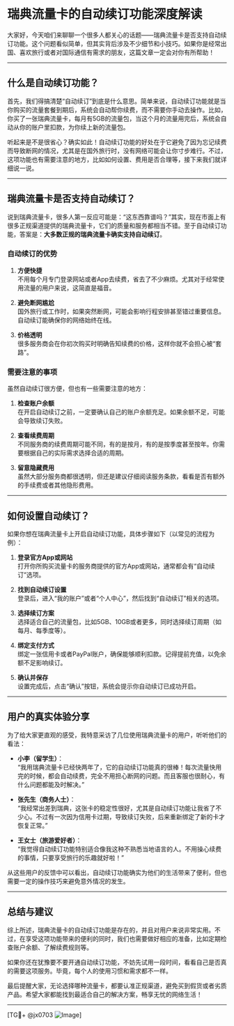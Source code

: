 # 瑞典流量卡的自动续订功能深度解读

大家好，今天咱们来聊聊一个很多人都关心的话题——瑞典流量卡是否支持自动续订功能。这个问题看似简单，但其实背后涉及不少细节和小技巧。如果你是经常出国、喜欢旅行或者对国际通信有需求的朋友，这篇文章一定会对你有所帮助！

---

## 什么是自动续订功能？

首先，我们得搞清楚“自动续订”到底是什么意思。简单来说，自动续订功能就是当你购买的流量套餐到期后，系统会自动帮你续费，而不需要你手动去操作。比如，你买了一张瑞典流量卡，每月有5GB的流量包，当这个月的流量用完后，系统会自动从你的账户里扣款，为你续上新的流量包。

听起来是不是很省心？确实如此！自动续订功能的好处在于它避免了因为忘记续费而导致断网的情况，尤其是在国外旅行时，没有网络可能会让你寸步难行。不过，这项功能也有需要注意的地方，比如如何设置、费用是否合理等，接下来我们就详细说一说。

---

## 瑞典流量卡是否支持自动续订？

说到瑞典流量卡，很多人第一反应可能是：“这东西靠谱吗？”其实，现在市面上有很多正规渠道提供的瑞典流量卡，它们的质量和服务都相当不错。至于自动续订功能，答案是：**大多数正规的瑞典流量卡确实支持自动续订**。

### 自动续订的优势

1. **方便快捷**  
   不用每个月专门登录网站或者App去续费，省去了不少麻烦。尤其对于经常使用流量的用户来说，这简直是福音。

2. **避免断网尴尬**  
   国外旅行或工作时，如果突然断网，可能会影响行程安排甚至错过重要信息。自动续订能确保你的网络始终在线。

3. **价格透明**  
   很多服务商会在你初次购买时明确告知续费的价格，这样你就不会担心被“套路”。

### 需要注意的事项

虽然自动续订很方便，但也有一些需要注意的地方：

1. **检查账户余额**  
   在开启自动续订之前，一定要确认自己的账户余额充足。如果余额不足，可能会导致续订失败。

2. **查看续费周期**  
   不同服务商的续费周期可能不同，有的是按月，有的是按季度甚至按年。你需要根据自己的实际需求选择合适的周期。

3. **留意隐藏费用**  
   虽然大部分服务商都很透明，但还是建议仔细阅读服务条款，看看是否有额外的手续费或者其他隐形费用。

---

## 如何设置自动续订？

如果你想在瑞典流量卡上开启自动续订功能，具体步骤如下（以常见的流程为例）：

1. **登录官方App或网站**  
   打开你所购买流量卡的服务商提供的官方App或网站，通常都会有“自动续订”选项。

2. **找到自动续订设置**  
   登录后，进入“我的账户”或者“个人中心”，然后找到“自动续订”相关的选项。

3. **选择续订方案**  
   选择适合自己的流量包，比如5GB、10GB或者更多，同时选择续订周期（如每月、每季度等）。

4. **绑定支付方式**  
   绑定一张信用卡或者PayPal账户，确保能够顺利扣款。记得提前充值，以免余额不足影响续订。

5. **确认并保存**  
   设置完成后，点击“确认”按钮，系统会提示你自动续订已成功开启。

---

## 用户的真实体验分享

为了给大家更直观的感受，我特意采访了几位使用瑞典流量卡的用户，听听他们的看法：

- **小李（留学生）**：  
  “我用瑞典流量卡已经快两年了，它的自动续订功能真的很棒！每次流量快用完的时候，都会自动续费，完全不用担心断网的问题。而且客服也很耐心，有什么问题都能及时解决。”

- **张先生（商务人士）**：  
  “我经常出差到瑞典，这张卡的稳定性很好，尤其是自动续订功能让我省了不少心。不过有一次因为信用卡过期，导致续订失败，后来重新绑定了新的卡才恢复正常。”

- **王女士（旅游爱好者）**：  
  “我觉得自动续订功能特别适合像我这种不熟悉当地语言的人。不用操心续费的事情，只要享受旅行的乐趣就好啦！”

从这些用户的反馈中可以看出，自动续订功能确实为他们的生活带来了便利，但也需要一定的操作技巧来避免意外情况的发生。

---

## 总结与建议

综上所述，瑞典流量卡的自动续订功能是存在的，并且对用户来说非常实用。不过，在享受这项功能带来的便利的同时，我们也需要做好相应的准备，比如定期检查账户余额、了解续费规则等。

如果你还在犹豫要不要开通自动续订功能，不妨先试用一段时间，看看自己是否真的需要这项服务。毕竟，每个人的使用习惯和需求都不一样。

最后提醒大家，无论选择哪种流量卡，都要认准正规渠道，避免买到假货或者劣质产品。希望大家都能找到最适合自己的解决方案，畅享无忧的网络生活！

---

[TG💪+ @jx0703 ![Image](https://github.com/user-attachments/assets/dbca1d08-cadb-493c-b0ec-ad6f7a83f270)]